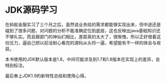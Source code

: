 # JDK源码学习

在蚂蚁金服实习了三个月之后，虽然说业务给的需求都能够实现出来，但中途还是碰到了很多问题，对问题的分析不能准确定位到底层，这也反映出java基础知识还不够扎实。而且跟部门的神仙们相比，差距真的太大了，很惭愧，所以正好借着这份压力，逼自己把以前没耐心看完的源码从头捋一遍，希望能有不一样的体会与收获。

本书使用的JDK默认版本是1.8，中间可能涉及到1.7和1.8版本在实现上的差异，会特别标注。

最后奉上JDK1.9的新特性总结和使用心得。


